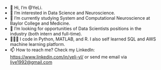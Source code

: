 - 👋 Hi, I’m @YeLi.
- 👀 I’m interested in Data Science and Neuroscience.
- 🌱 I’m currently studying System and Computational Neuroscience at Baylor College and Medicine.
- 💞️ I’m looking for opportunities of Data Scientists positions in the industry (both intern and full-time).
- 👩🏻‍💻 I code in Python, MATLAB, and R. I also self learned SQL and AWS machine learning platform. 
- 📫 How to reach me? Check my LinkedIn: https://www.linkedin.com/in/yeli-yl/ or send me email via liye1992@gmail.com

<!---
YeLiBCM/YeLiBCM is a ✨ special ✨ repository because its `README.md` (this file) appears on your GitHub profile.
You can click the Preview link to take a look at your changes.
--->

